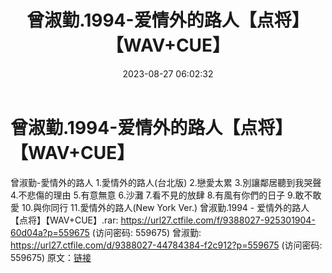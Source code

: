 ﻿---
title: 曾淑勤.1994-爱情外的路人【点将】【WAV+CUE】
date: 2023-08-27 06:02:32
categories: WAV车载音乐、镜像
tags: 华语中文
---
# 曾淑勤.1994-爱情外的路人【点将】【WAV+CUE】

曾淑勤-愛情外的路人
1.愛情外的路人(台北版)
2.戀愛太累
3.別讓鄰居聽到我哭聲
4.不悲傷的理由
5.有意無意
6.沙灘
7.看不見的放肆
8.有風有你們的日子
9.敢不敢愛
10.與你同行
11.愛情外的路人(New York Ver.)
曾淑勤.1994 - 爱情外的路人【点将】【WAV+CUE】.rar: https://url27.ctfile.com/f/9388027-925301904-60d04a?p=559675
(访问密码: 559675)
曾淑勤: https://url27.ctfile.com/d/9388027-44784384-f2c912?p=559675
(访问密码: 559675)
原文：[链接](https://blog.sina.com.cn/s/blog_1647c7e760103139e.html)
